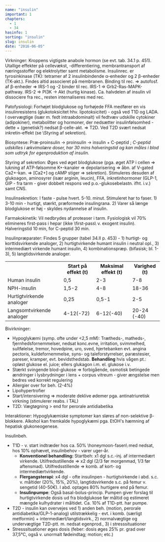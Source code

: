 ```yaml
---
name: "insulin"
important: 1
chapters:  
  - 1 
  - 34
hasinfo: 1
sorting: "insulin"
slug: insulin
date: "2016-06-05"
---
```


Virkninger: Kroppens vigtigste anabole hormon (se evt. tab. 34.1 p. 451). Utallige effekter på cellevækst, -differentiering, membrantransport af næringsstoffer og elektrolytter samt metabolisme. Insulinrec. er tyrosinkinase (TK): tetramer af 2 insulinbindende α-enheder og 2 β-enheder (TK-akt.). Findes altid associeret på membranen. Binding til rec. => autofosf. af β-enheder => IRS-1 og -2 binder til rec. IRS-1 => Grb2-Ras-MAPK-pathway. IRS-2 => PI3K -> Akt (hurtig kinase). Ca. halvdelen af insulin vil dissociere fra rec., resten internaliseres med rec.

Patofysiologi: Forhøjet blodglukose og forhøjede FFA medfører en vis insulinresistens (glukotoksicitet hhv. lipotoksicitet) - også ved T1D og LADA. I overvægtige (især m. fedt intraabdominalt) vil fedtvæv udskille cytokiner (adipokiner), metabolitter og hormoner, der nedsætter insulinfølsomhed - dette + (genetisk?) nedsat β-celle-akt. => T2D. Ved T2D svært nedsat inkretin-effekt (se \Styring af sekretion\).

Biosyntese: Præ-proinsulin -> proinsulin -> insulin + C-peptid ; <em>C-peptid udskilles i ækvimolære doser, har 30 mins halveringstid og kan måles i blod som udtryk for egenproduktion af insulin.</em>

Styring af sekretion: Øges ved øget blodglukose (pga. øget ATP i cellen => lukning af ATP-følsomme K+-kanaler => depolarisering => åbn. af V-gated Ca2+-kan. => [Ca2+] og cAMP stiger => sekretion). Stimuleres desuden af glukoagon, aminosyrer (især arginin, leucin), FFA, inkretinhormoner (GLP-1, GIP - fra tarm - giver dobbelt respons ved p.o.-glukosebelastn. ifht. i.v.) samt CNS.

Insulinsekretion: I faste - pulse hvert. 5-10. minut. Stimuleret har to faser. 1) 3-10 min - hurtigt, stærkt, præformede insulingrana. 2) Varer så længe blodglukose er høj - skyldes nydannelse af insulin.

Farmakokinetik: Vil nedbrydes af proteaser i tarm. Fysiologisk vil 70% elimineres first-pass i hepar (ikke \first-pass\ v. exogent insulin). Halveringstid 10 min, for C-peptid 30 min.

Insulinpræparater: Findes 5 grupper (tabel 34.II p. 453) - 1) hurtigt- og korttidsvirkende analoger, 2) hurtigtvirkende humant insulin i neutral opl., 3) intermediært virkende humant insulin, 4) kombinationspræp. (bifasisk; bl. 1-3), 5) langtidsvirkende analoger.

<table><tr><th></th><th>Start på effekt (t)</th><th>Maksimal effekt (t)</th><th>Varighed (t)</th></tr><tr><td>Human insulin</td><td>0,5</td><td>2-3</td><td>7-8</td></tr><tr><td>NPH-insulin</td><td>1,5-2</td><td>4-8</td><td>18-36</td></tr><tr><td>Hurtigtvirkende analoger</td><td>0,25</td><td>0,5-1</td><td>2-5</td></tr><tr><td>Langsomtvirkende analoger</td><td>4-12(-72)</td><td>6-12(-40)</td><td>20-24 (-40)</td></tr></table>

Bivirkninger: <ul><li>Hypoglykæmi (symp. ofte under <2,5 mM): Trætheds-, matheds-, fjernhedsfornemmelser, nedsat konc.evne, irritation, svimmelhed, sultfølelse, tremor, hovedpine, uro, sved, hjertebanken evt. angina pectoris, kuldefornemmelse, syns- og taleforstyrrelser, paræstesier, pareser, kramper, evt. bevidsthedstab. <b>Behandling</b> hvis vågen pt.: opløst glukose el. juice; ellers glukagon i.m. el. glukose i.v.</li><li>Stærkt svingende blod-glukose => forbigående, osmotisk betingede ændringer i lysbrydninger i lens + corpus vitreum - giver ængstelse men bedres ved korrekt regulering</li><li>Allergier over for beh. (2-4%)</li><li>Lipohypertrofier</li><li>Start/intensivering => moderate deklive ødemer pga. antinatriuretisk virkning (stimulerer reabs. i TAL)</li><li>T2D: Vægtøgning > end for perorale antidiabetika</li></ul>

Interaktioner: Hypoglykæmiske symptomer kan sløres af non-selektive β-blokkere. Alkohol kan fremkalde hypoglykæmi pga. EtOH's hæmning af hepatisk glukoneogenese.

Insulinbeh. <ul><li>T1D - v. start indtræder hos ca. 50% \honeymoon-fasen\ med nedsat, hos 10% ophævet, insulinbehov - varer uger-år. <ul><li><b>Konventionel behandling:</b> Startbeh: x1 dgl s.c.-inj. af intermediært virkende. Utilfredsstillende => x2 dgl (2/3 før morgenmad, 1/3 før aftensmad). Utilfredsstillende => komb. af kort- og intermediærtvirkende.</li><li><b>Flergangsterapi</b>: x4 dgl - ofte insulinpen - hurtigtvirkende i abd. s.c. v. måltider (20%, 15%, 20%), langtidsvirkende s.c. på femur v. sengetid (40-50€). I abd. optages 80% hurtigere end på femur.</li><li><b>Insulinpumpe</b>: Også basal-bolus-princip. Pumpen giver forslag til hurtigtvirkende dosis ud fra blodglukose før måltid og estimeret mængde kulhydrater i måltidet. Ca. 10% af T1D-ptt. har pumpe.</li></ul></li><li>T2D - insulin kan overvejes ved 1) anden beh. (motion, perorale antidiabetika/GLP-1-analog) utilstrækkelig - evt. i komb. (særligt metformin) + intermediært/langtidsvirk., 2) normalvægtige og undervægtige T2D-ptt. m. nedsat egenprod., 3) i stresssituationer </li><li>Stresssituationer øges dosis (feber: dosis øges 25% pr. grad over 37,5°C, også v. unormalt fødeindtag; motion; etc.)</li></ul>

